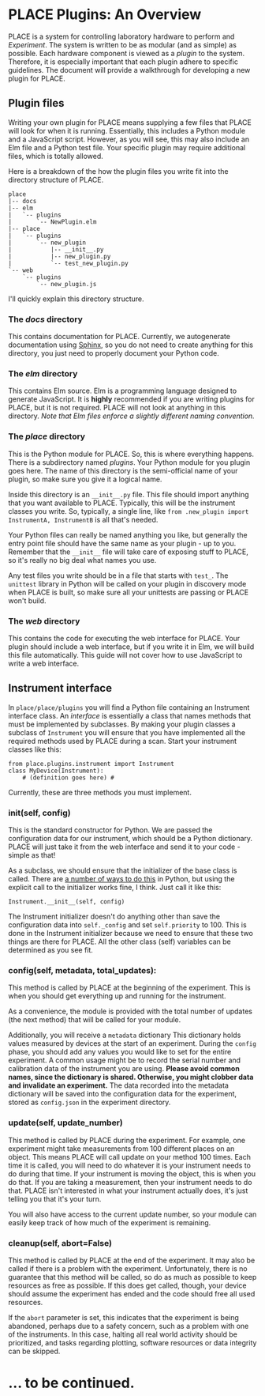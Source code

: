 # PLACE Plugins: An Overview

PLACE is a system for controlling laboratory hardware to perform and
*Experiment*. The system is written to be as modular (and as simple) as
possible. Each hardware component is viewed as a *plugin* to the system.
Therefore, it is especially important that each plugin adhere to specific
guidelines. The document will provide a walkthrough for developing a new plugin
for PLACE.

## Plugin files

Writing your own plugin for PLACE means supplying a few files that PLACE will
look for when it is running. Essentially, this includes a Python module and a
JavaScript script. However, as you will see, this may also include an Elm file
and a Python test file. Your specific plugin may require additional files,
which is totally allowed.

Here is a breakdown of the how the plugin files you write fit into the
directory structure of PLACE.

    place
    |-- docs
    |-- elm
    |   `-- plugins
    |       `-- NewPlugin.elm
    |-- place
    |   `-- plugins
    |       `-- new_plugin
    |           |-- __init__.py
    |           |-- new_plugin.py
    |           `-- test_new_plugin.py
    `-- web
        `-- plugins
            `-- new_plugin.js

I'll quickly explain this directory structure.

### The *docs* directory
This contains documentation for PLACE. Currently, we autogenerate documentation
using [Sphinx](http://www.sphinx-doc.org/en/stable/), so you do not need to
create anything for this directory, you just need to properly document your
Python code.

### The *elm* directory
This contains Elm source. Elm is a programming language designed to generate
JavaScript. It is **highly** recommended if you are writing plugins for PLACE,
but it is not required. PLACE will not look at anything in this directory.
*Note that Elm files enforce a slightly different naming convention.*

### The *place* directory
This is the Python module for PLACE. So, this is where everything happens.
There is a subdirectory named *plugins*. Your Python module for you plugin goes
here. The name of this directory is the semi-official name of your plugin, so
make sure you give it a logical name.

Inside this directory is an `__init__.py` file. This file should import
anything that you want available to PLACE. Typically, this will be the
instrument classes you write. So, typically, a single line, like `from
.new_plugin import InstrumentA, InstrumentB` is all that's needed.

Your Python files can really be named anything you like, but generally the
entry point file should have the same name as your plugin - up to you. Remember
that the `__init__` file will take care of exposing stuff to PLACE, so it's
really no big deal what names you use.

Any test files you write should be in a file that starts with `test_`. The
`unittest` library in Python will be called on your plugin in discovery mode
when PLACE is built, so make sure all your unittests are passing or PLACE won't
build.

### The *web* directory 
This contains the code for executing the web interface for PLACE. Your plugin
should include a web interface, but if you write it in Elm, we will build this
file automatically. This guide will not cover how to use JavaScript to write a
web interface.

## Instrument interface
In `place/place/plugins` you will find a Python file containing an Instrument
interface class. An *interface* is essentially a class that names methods that
must be implemented by subclasses. By making your plugin classes a subclass of
`Instrument` you will ensure that you have implemented all the required methods
used by PLACE during a scan. Start your instrument classes like this:

    from place.plugins.instrument import Instrument
    class MyDevice(Instrument):
        # (definition goes here) #

Currently, these are three methods you must implement.

### __init__(self, config)
This is the standard constructor for Python. We are passed the configuration
data for our instrument, which should be a Python dictionary. PLACE will just
take it from the web interface and send it to your code - simple as that!

As a subclass, we should ensure that the initializer of the base class is
called. There are [a number of ways to do
this](https://stackoverflow.com/questions/576169/understanding-python-super-with-init-methods)
in Python, but using the explicit call to the initializer works fine, I think.
Just call it like this:

    Instrument.__init__(self, config)

The Instrument initializer doesn't do anything other than save the
configuration data into `self._config` and set `self.priority` to 100. This is
done in the Instrument initializer because we need to ensure that these two
things are there for PLACE. All the other class (self) variables can be
determined as you see fit.

### config(self, metadata, total\_updates):
This method is called by PLACE at the beginning of the experiment. This is when
you should get everything up and running for the instrument.

As a convenience, the module is provided with the total number of updates (the
next method) that will be called for your module.

Additionally, you will receive a `metadata` dictionary This dictionary holds
values measured by devices at the start of an experiment. During the `config`
phase, you should add any values you would like to set for the entire
experiment. A common usage might be to record the serial number and calibration
data of the instrument you are using. **Please avoid common names, since the
dictionary is shared. Otherwise, you might clobber data and invalidate an
experiment.** The data recorded into the metadata dictionary will be saved into
the configuration data for the experiment, stored as `config.json` in the
experiment directory.

### update(self, update\_number)
This method is called by PLACE during the experiment. For example, one
experiment might take measurements from 100 different places on an object. This
means PLACE will call update on your method 100 times. Each time it is called,
you will need to do whatever it is your instrument needs to do during that
time. If your instrument is moving the object, this is when you do that. If you
are taking a measurement, then your instrument needs to do that. PLACE isn't
interested in what your instrument actually does, it's just telling you that
it's your turn.

You will also have access to the current update number, so your module can
easily keep track of how much of the experiment is remaining.

### cleanup(self, abort=False)
This method is called by PLACE at the end of the experiment. It may also be
called if there is a problem with the experiment. Unfortunately, there is no
guarantee that this method will be called, so do as much as possible to keep
resources as free as possible. If this does get called, though, your device
should assume the experiment has ended and the code should free all used
resources.

If the `abort` parameter is set, this indicates that the experiment is being
abandoned, perhaps due to a safety concern, such as a problem with one of the
instruments. In this case, halting all real world activity should be
prioritized, and tasks regarding plotting, software resources or data integrity
can be skipped.

# ... to be continued.
